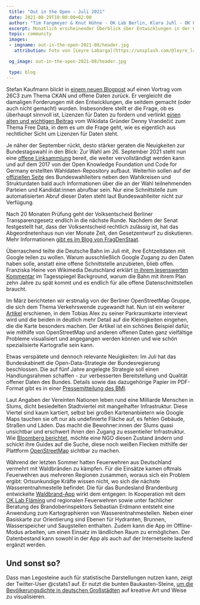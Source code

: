 ```yaml
---
 title: "Out in the Open - Juli 2021"
 date: 2021-08-29T10:00:00+02:00
 author: "Tim Fangmeyer & Knut Hühne - OK Lab Berlin, Klara Juhl - OK Lab Osnabrück"
 excerpt: Monatlich erscheinender Überblick über Entwicklungen in der Open Data and Civic Tech Szene
 topic: community
 images:
 - imgname: out-in-the-open-2021-08/header.jpg
   attribution: Foto von [Leyre Labarga](https://unsplash.com/@leyre_labarga) auf [Unsplash](https://unsplash.com/photos/lfyP9zTgUp0)

 og_image: out-in-the-open-2021-08/header.jpg

 type: blog
---
```

Stefan Kaufmann blickt in [einem neuen
Blogpost](https://stefan.bloggt.es/2021/08/wie-apt-get-fuer-daten-knapp-12-jahre-spaeter/) auf einen
Vortrag vom 26C3 zum Thema CKAN und offene Daten zurück. Er vergleicht die damaligen Forderungen mit
den Entwicklungen, die  seitdem gemacht (oder auch nicht gemacht) wurden. Insbesondere stellt er die
Frage, ob es überhaupt sinnvoll ist, Lizenzen für Daten zu fordern und verlinkt [einen alten und
wichtigen Beitrag](http://simia.net/wiki/Free_data) vom Wikidata Gründer Denny Vrandečić zum Thema
Free Data, in dem es um die Frage geht, wie es eigentlich aus rechtlicher Sicht um Lizenzen für
Daten steht.

Je näher der September rückt, desto stärker geraten die Neuigkeiten zur Bundestagswahl in den Blick:
Zur Wahl am 26. September 2021 steht nun eine [offene
Linksammlung](https://hackmd.okfn.de/bundestagswahl_2021_linksammlung) bereit, die weiter
vervollständigt werden kann und auf dem 2017 von der Open Knowledge Foundation und Code for Germany
erstellten Wahldaten-Repository aufbaut. Weiterhin sollen auf der [offiziellen
Seite](https://www.bundeswahlleiter.de/) des Bundeswahlleiters neben den Wahlkreisen und
Strukturdaten bald auch Informationen über die an der Wahl teilnehmenden Parteien und Kandidat:innen
abrufbar sein. Nur eine Schnittstelle zum automatisierten Abruf dieser Daten steht laut
Bundeswahlleiter nicht zur Verfügung.

Nach 20 Monaten Prüfung geht der Volksentscheid Berliner Transparenzgesetz endlich in die nächste
Runde. Nachdem der Senat festgestellt hat, dass der Volksentscheid rechtlich zulässig ist, hat das
Abgeordnetenhaus nun vier Monate Zeit, den Gesetzentwurf zu diskutieren. Mehr Informationen [gibt es
im Blog von
FragDenStaat](https://fragdenstaat.de/blog/2021/08/17/volksentscheid-transparenz-ist-zulassig-initiative-kritisiert-die-20-monatige-zulassigkeitsprufung-ihres-gesetzesentwurfs/).

Überraschend teilte die Deutsche Bahn im Juli mit, ihre Echtzeitdaten mit Google teilen zu wollen.
Warum ausschließlich Google Zugang zu den Daten haben solle, anstatt eine offene Schnittstelle
anzubieten, blieb offen. Franziska Heine von Wikimedia Deutschland erklärt [in ihrem lesenswerten
Kommentar](https://background.tagesspiegel.de/digitalisierung/mit-google-aufs-digitale-abstellgleis)
im Tagesspiegel Background, warum die Bahn mit ihrem Plan zehn Jahre zu spät kommt und es endlich
für alle offene Datenschnittstellen braucht.

Im März berichteten wir erstmalig von der Berliner OpenStreetMap Gruppe, die sich dem Thema 
Verkehrswende zugewandt hat. Nun ist ein weiterer
[Artikel](https://supaplexosm.github.io/strassenraumkarte-neukoelln/posts/2021-07-18-strassenraumkarte)
erschienen, in dem Tobias Alex zu seiner Parkraumkarte interviewt wird und die beiden in deutlich
mehr Detail auf die Kleinigkeiten eingehen, die die Karte besonders machen. Der Artikel ist ein
schönes Beispiel dafür, wie mithilfe von OpenStreetMap und anderen offenen Daten ganz vielfältige
Probleme visualisiert und angegangen werden können und wie schön spezialisierte Kartografie sein
kann.

Etwas verspätete und dennoch relevante Neuigkeiten: Im Juli hat das Bundeskabinett die
Open-Data-Strategie der Bundesregierung beschlossen. Die auf fünf Jahre angelegte Strategie soll
einen Handlungsrahmen schaffen - zur verbesserten Bereitstellung und Qualität offener Daten des
Bundes. Details sowie das dazugehörige Papier im PDF-Format gibt es in einer [Pressemitteilung des
BMI](https://www.bmi.bund.de/SharedDocs/pressemitteilungen/DE/2021/07/open-data-strategie-der-bundesregierung.html).

Laut Angaben der Vereinten Nationen leben rund eine Milliarde Menschen in Slums, dicht besiedelten
Stadtviertel mit mangelhafter Infrastruktur. Diese Viertel sind kaum kartiert, selbst bei großen
Kartenanbietern wie Google Maps tauchen sie oft nur als undefinierte Fläche auf, es fehlen Gebäude,
Straßen und Läden. Das macht die Bewohner:innen der Slums quasi unsichtbar und erschwert ihnen den
Zugang zu essentieller Infrastruktur. Wie [Bloomberg
berichtet](https://webcache.googleusercontent.com/search?q=cache:Xus5be8apMwJ:https://www.bloomberg.com/news/articles/2021-07-26/how-the-world-s-slums-can-get-back-on-the-map+&cd=1&hl=en&ct=clnk&gl=de),
möchte eine NGO diesen Zustand ändern und schickt ihre Guides auf die Suche, diese noch weißen
Flecken mithilfe der Plattform [OpenStreetMap](https://www.openstreetmap.org/#map=6/51.330/10.453)
sichtbar zu machen.

Während der letzten Sommer hatten Feuerwehren aus Deutschland vermehrt mit Waldbränden zu kämpfen.
Für die Einsätze kamen oftmals Feuerwehren aus mehreren Regionen zusammen, woraus sich ein Problem
ergibt: Ortsunkundige Kräfte wissen nicht, wo sich die nächste Wasserentnahmestelle befindet. Die
für das Bundesland Brandenburg entwickelte [Waldbrand-App](https://waldbrand-app.de/) wirkt dem
entgegen: In Kooperation mit dem [OK Lab Fläming](https://codefor.de/flaeming/) und regionalen
Feuerwehren sowie unter fachlicher Beratung des Brandoberinspektors Sebastian Erdmann entsteht eine
Anwendung zum Kartographieren von Wasserentnahmestellen. Neben einer Basiskarte zur Orientierung
sind Ebenen für Hydranten, Brunnen, Wasserspeicher und Saugstellen enthalten. Zudem kann die App im
Offline-Modus arbeiten, um einen Einsatz im ländlichen Raum zu ermöglichen. Der Datenbestand kann
sowohl in der App als auch auf der Internetseite laufend ergänzt werden.

## Und sonst so?

Dass man Legosteine auch für statistische Darstellungen nutzen kann, zeigt der Twitter-User @cstats1
auf. Er nutzt die bunten Baukasten-Steine, [um die Bevölkerungsdichte in deutschen
Großstädten](https://twitter.com/cstats1/status/1426354867648540672) auf kreative Art und Weise zu
visualisieren.

